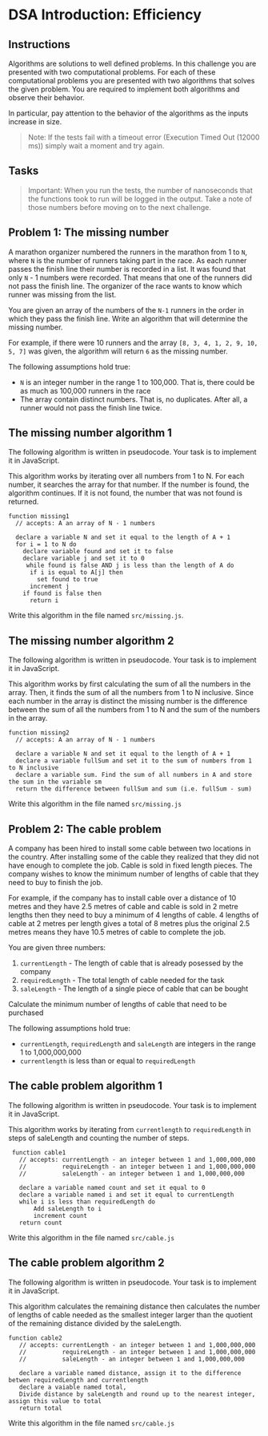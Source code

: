 # DSA Introduction: Efficiency

## Instructions

Algorithms are solutions to well defined problems. In this challenge you are presented with two computational problems. For each of these computational problems you are presented with two algorithms that solves the given problem. You are required to implement both algorithms and observe their behavior.

In particular, pay attention to the behavior of the algorithms as the inputs increase in size.

> Note: If the tests fail with a timeout error (Execution Timed Out (12000 ms)) simply wait a moment and try again.

## Tasks

> Important: When you run the tests, the number of nanoseconds that the functions took to run will be logged in the output. Take a note of those numbers before moving on to the next challenge.

## Problem 1: The missing number

A marathon organizer numbered the runners in the marathon from 1 to `N`, where `N` is the number of runners taking part in the race. As each runner passes the finish line their number is recorded in a list. It was found that only `N` - 1 numbers were recorded. That means that one of the runners did not pass the finish line. The organizer of the race wants to know which runner was missing from the list.

You are given an array of the numbers of the `N-1` runners in the order in which they pass the finish line. Write an algorithm that will determine the missing number.

For example, if there were 10 runners and the array `[8, 3, 4, 1, 2, 9, 10, 5, 7]` was given, the algorithm will return `6` as the missing number.

The following assumptions hold true:

- `N` is an integer number in the range 1 to 100,000. That is, there could be as much as 100,000 runners in the race
- The array contain distinct numbers. That is, no duplicates. After all, a runner would not pass the finish line twice.

## The missing number algorithm 1

The following algorithm is written in pseudocode. Your task is to implement it in JavaScript.

This algorithm works by iterating over all numbers from 1 to N. For each number, it searches the array for that number. If the number is found, the algorithm continues. If it is not found, the number that was not found is returned.

```
function missing1
  // accepts: A an array of N - 1 numbers

  declare a variable N and set it equal to the length of A + 1
  for i = 1 to N do
    declare variable found and set it to false
    declare variable j and set it to 0
     while found is false AND j is less than the length of A do
      if i is equal to A[j] then
        set found to true
      increment j
    if found is false then
      return i
```

Write this algorithm in the file named `src/missing.js`.

## The missing number algorithm 2

The following algorithm is written in pseudocode. Your task is to implement it in JavaScript.

This algorithm works by first calculating the sum of all the numbers in the array. Then, it finds the sum of all the numbers from 1 to N inclusive. Since each number in the array is distinct the missing number is the difference between the sum of all the numbers from 1 to N and the sum of the numbers in the array.

```
function missing2
  // accepts: A an array of N - 1 numbers

  declare a variable N and set it equal to the length of A + 1
  declare a variable fullSum and set it to the sum of numbers from 1 to N inclusive
  declare a variable sum. Find the sum of all numbers in A and store the sum in the variable sm
  return the difference between fullSum and sum (i.e. fullSum - sum)
```

Write this algorithm in the file named `src/missing.js`

## Problem 2: The cable problem

A company has been hired to install some cable between two locations in the country. After installing some of the cable they realized that they did not have enough to complete the job. Cable is sold in fixed length pieces. The company wishes to know the minimum number of lengths of cable that they need to buy to finish the job.

For example, if the company has to install cable over a distance of 10 metres and they have 2.5 metres of cable and cable is sold in 2 metre lengths then they need to buy a minimum of 4 lengths of cable. 4 lengths of cable at 2 metres per length gives a total of 8 metres plus the original 2.5 metres means they have 10.5 metres of cable to complete the job.

You are given three numbers:

1. `currentLength` - The length of cable that is already posessed by the company
2. `requiredLength` - The total length of cable needed for the task
3. `saleLength` - The length of a single piece of cable that can be bought

Calculate the minimum number of lengths of cable that need to be purchased

The following assumptions hold true:

- `currentLength`, `requiredLength` and `saleLength` are integers in the range 1 to 1,000,000,000
- `currentlength` is less than or equal to `requiredLength`

## The cable problem algorithm 1

The following algorithm is written in pseudocode. Your task is to implement it in JavaScript.

This algorithm works by iterating from `currentlength` to `requiredLength` in steps of saleLength and counting the number of steps.

```
 function cable1
   // accepts: currentLength - an integer between 1 and 1,000,000,000
   //          requireLength - an integer between 1 and 1,000,000,000
   //          saleLength - an integer between 1 and 1,000,000,000

   declare a variable named count and set it equal to 0
   declare a variable named i and set it equal to currentLength
   while i is less than requiredLength do
       Add saleLength to i
       increment count
   return count
```

Write this algorithm in the file named `src/cable.js`

## The cable problem algorithm 2

The following algorithm is written in pseudocode. Your task is to implement it in JavaScript.

This algorithm calculates the remaining distance then calculates the number of lengths of cable needed as the smallest integer larger than the quotient of the remaining distance divided by the saleLength.

```
function cable2
   // accepts: currentLength - an integer between 1 and 1,000,000,000
   //          requireLength - an integer between 1 and 1,000,000,000
   //          saleLength - an integer between 1 and 1,000,000,000

   declare a variable named distance, assign it to the difference betwen requiredLength and currentlength
   declare a vaiable named total,
   Divide distance by saleLength and round up to the nearest integer, assign this value to total
   return total
```

Write this algorithm in the file named `src/cable.js`
